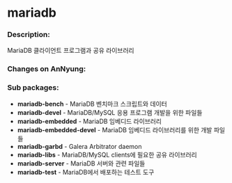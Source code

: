 # mariadb

### Description:
MariaDB 클라이언트 프로그램과 공유 라이브러리

### Changes on AnNyung:


### Sub packages:
* **mariadb-bench** - MariaDB 벤치마크 스크립트와 데이터
* **mariadb-devel** - MariaDB/MySQL 응용 프로그램 개발을 위한 파일들
* **mariadb-embedded** - MariaDB 임베디드 라이브러리
* **mariadb-embedded-devel** - MariaDB 임베디드 라이브러리를 위한 개발 파일들
* **mariadb-garbd** - Galera Arbitrator daemon
* **mariadb-libs** - MariaDB/MySQL clients에 필요한 공유 라이브러리
* **mariadb-server** - MariaDB 서버와 관련 파일들
* **mariadb-test** - MariaDB에서 배포하는 테스트 도구